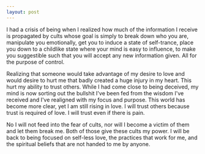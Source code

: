 ```yaml
---
layout: post
---
```


I had a crisis of being when I realized how much of the information I receive is propagated by cults whose goal is simply to break down who you are, manipulate you emotionally, get you to induce a state of self-trance, place you down to a childlike state where your mind is easy to influence, to make you suggestible such that you will accept any new information given. All for the purpose of control.

Realizing that someone would take advantage of my desire to love and would desire to hurt me that badly created a huge injury in my heart. This hurt my ability to trust others. While I had come close to being deceived, my mind is now sorting out the bullshit I've been fed from the wisdom I've received and I've realigned with my focus and purpose. This world has become more clear, yet I am still rising in love. I will trust others because trust is required of love. I will trust even if there is pain.

No I will not feed into the fear of cults, nor will I become a victim of them and let them break me. Both of those give these cults my power. I will be back to being focused on self-less love, the practices that work for me, and the spiritual beliefs that are not handed to me by anyone.
